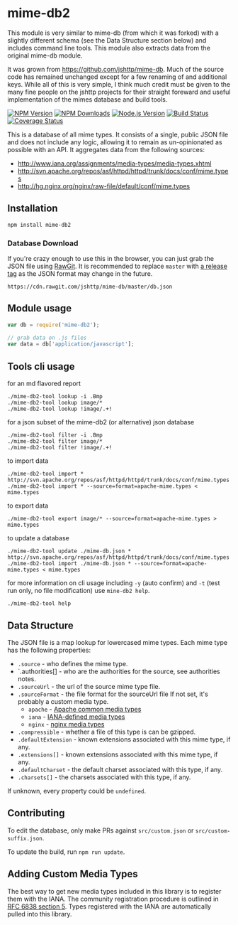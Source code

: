 # mime-db2

This module is very similar to  mime-db (from which it was forked) with a slightly different schema (see the Data Structure section below) and includes command line tools.  This module also extracts data from the original mime-db module.

It was grown from https://github.com/jshttp/mime-db.  Much of the source code has remained unchanged except for a few renaming of and additional keys.  While all of this is very simple, I think much credit must be given to the many fine people on the jshttp projects for their straight foreward and useful implementation of the mimes database and build tools.

[![NPM Version][npm-version-image]][npm-url]
[![NPM Downloads][npm-downloads-image]][npm-url]
[![Node.js Version][node-image]][node-url]
[![Build Status][travis-image]][travis-url]
[![Coverage Status][coveralls-image]][coveralls-url]

This is a database of all mime types.
It consists of a single, public JSON file and does not include any logic,
allowing it to remain as un-opinionated as possible with an API.
It aggregates data from the following sources:

- http://www.iana.org/assignments/media-types/media-types.xhtml
- http://svn.apache.org/repos/asf/httpd/httpd/trunk/docs/conf/mime.types
- http://hg.nginx.org/nginx/raw-file/default/conf/mime.types

## Installation

```bash
npm install mime-db2
```

### Database Download

If you're crazy enough to use this in the browser, you can just grab the
JSON file using [RawGit](https://rawgit.com/). It is recommended to replace
`master` with [a release tag](https://github.com/jshttp/mime-db/tags) as the
JSON format may change in the future.

```
https://cdn.rawgit.com/jshttp/mime-db/master/db.json
```

## Module usage

```js
var db = require('mime-db2');

// grab data on .js files
var data = db['application/javascript'];
```

## Tools cli usage

for an md flavored report

```shell
./mime-db2-tool lookup -i .Bmp
./mime-db2-tool lookup image/*
./mime-db2-tool lookup !image/.+!
```

for a json subset of the mime-db2 (or alternative) json database

```shell
./mime-db2-tool filter -i .Bmp
./mime-db2-tool filter image/*
./mime-db2-tool filter !image/.+!
```

to import data

```shell
./mime-db2-tool import * http://svn.apache.org/repos/asf/httpd/httpd/trunk/docs/conf/mime.types
./mime-db2-tool import * --source=format=apache-mime.types < mime.types
```

to export data

```shell
./mime-db2-tool export image/* --source=format=apache-mime.types > mime.types
```

to update a database

```shell
./mime-db2-tool update ./mime-db.json * http://svn.apache.org/repos/asf/httpd/httpd/trunk/docs/conf/mime.types
./mime-db2-tool import ./mime-db.json * --source=format=apache-mime.types < mime.types
```

for more information on cli usage including `-y` (auto confirm) and `-t` (test run only, no file modification) use `mine-db2 help`.

```shell
./mime-db2-tool help
```


## Data Structure

The JSON file is a map lookup for lowercased mime types.
Each mime type has the following properties:

- `.source`         - who defines the mime type.
- `.authorities[]   - who are the authorities for the source, see authorities notes.
- `.sourceUrl`      - the url of the source mime type file.
- `.sourceFormat`   - the file format for the sourceUrl file
    If not set, it's probably a custom media type.
    - `apache`      - [Apache common media types](http://svn.apache.org/repos/asf/httpd/httpd/trunk/docs/conf/mime.types)
    - `iana`        - [IANA-defined media types](http://www.iana.org/assignments/media-types/media-types.xhtml)
    - `nginx`       - [nginx media types](http://hg.nginx.org/nginx/raw-file/default/conf/mime.types)
- `.compressible`   - whether a file of this type is can be gzipped.
- `.defaultExtension` - known extensions associated with this mime type, if any.
- `.extensions[]`   - known extensions associated with this mime type, if any.
- `.defaultCharset` - the default charset associated with this type, if any.
- `.charsets[]`     - the charsets associated with this type, if any.

If unknown, every property could be `undefined`.

## Contributing

To edit the database, only make PRs against `src/custom.json` or
`src/custom-suffix.json`.

To update the build, run `npm run update`.

## Adding Custom Media Types

The best way to get new media types included in this library is to register
them with the IANA. The community registration procedure is outlined in
[RFC 6838 section 5](http://tools.ietf.org/html/rfc6838#section-5). Types
registered with the IANA are automatically pulled into this library.

[npm-version-image]: https://img.shields.io/npm/v/mime-db.svg
[npm-downloads-image]: https://img.shields.io/npm/dm/mime-db.svg
[npm-url]: https://npmjs.org/package/mime-db
[travis-image]: https://img.shields.io/travis/jshttp/mime-db/master.svg
[travis-url]: https://travis-ci.org/jshttp/mime-db
[coveralls-image]: https://img.shields.io/coveralls/jshttp/mime-db/master.svg
[coveralls-url]: https://coveralls.io/r/jshttp/mime-db?branch=master
[node-image]: https://img.shields.io/node/v/mime-db.svg
[node-url]: http://nodejs.org/download/
